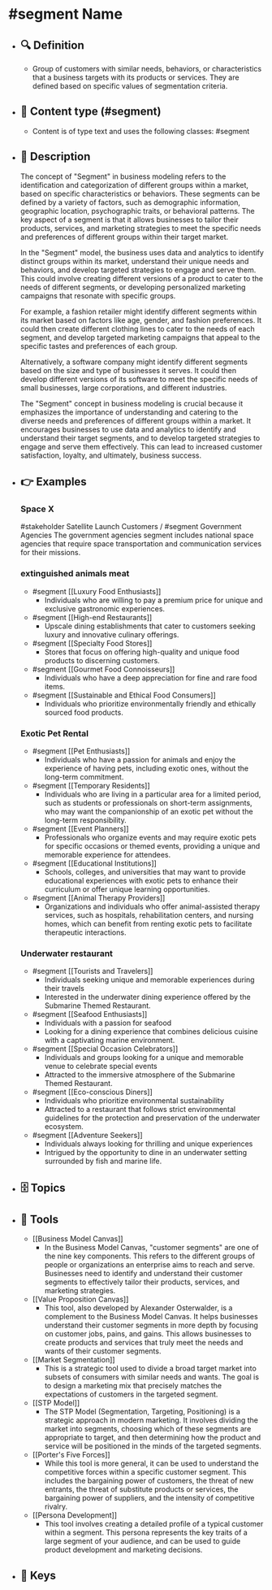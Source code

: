# #segment Name
- ## 🔍 Definition
  - Group of customers with similar needs, behaviors, or characteristics that a business targets with its products or services. They are defined based on specific values of segmentation criteria.
- ## 📰 Content type (#segment)
  - Content is of type text and uses the following classes: #segment

- ## 📖 Description
  The concept of "Segment" in business modeling refers to the identification and categorization of different groups within a market, based on specific characteristics or behaviors. These segments can be defined by a variety of factors, such as demographic information, geographic location, psychographic traits, or behavioral patterns. The key aspect of a segment is that it allows businesses to tailor their products, services, and marketing strategies to meet the specific needs and preferences of different groups within their target market.
  
  In the "Segment" model, the business uses data and analytics to identify distinct groups within its market, understand their unique needs and behaviors, and develop targeted strategies to engage and serve them. This could involve creating different versions of a product to cater to the needs of different segments, or developing personalized marketing campaigns that resonate with specific groups.
  
  For example, a fashion retailer might identify different segments within its market based on factors like age, gender, and fashion preferences. It could then create different clothing lines to cater to the needs of each segment, and develop targeted marketing campaigns that appeal to the specific tastes and preferences of each group.
  
  Alternatively, a software company might identify different segments based on the size and type of businesses it serves. It could then develop different versions of its software to meet the specific needs of small businesses, large corporations, and different industries.
  
  The "Segment" concept in business modeling is crucial because it emphasizes the importance of understanding and catering to the diverse needs and preferences of different groups within a market. It encourages businesses to use data and analytics to identify and understand their target segments, and to develop targeted strategies to engage and serve them effectively. This can lead to increased customer satisfaction, loyalty, and ultimately, business success.
- ## 👉 Examples
  ### Space X
  #stakeholder Satellite Launch Customers / #segment Government Agencies
  The government agencies segment includes national space agencies that require space transportation and communication services for their missions.
  ### 
  
  ### extinguished animals meat
  - #segment [[Luxury Food Enthusiasts]]
  	- Individuals who are willing to pay a premium price for unique and exclusive gastronomic experiences.
  - #segment [[High-end Restaurants]]
  	- Upscale dining establishments that cater to customers seeking luxury and innovative culinary offerings.
  - #segment [[Specialty Food Stores]]
  	- Stores that focus on offering high-quality and unique food products to discerning customers.
  - #segment [[Gourmet Food Connoisseurs]]
  	- Individuals who have a deep appreciation for fine and rare food items.
  - #segment [[Sustainable and Ethical Food Consumers]]
  	- Individuals who prioritize environmentally friendly and ethically sourced food products.
  ### Exotic Pet Rental
  - #segment [[Pet Enthusiasts]]
  	- Individuals who have a passion for animals and enjoy the experience of having pets, including exotic ones, without the long-term commitment.
  - #segment [[Temporary Residents]]
  	- Individuals who are living in a particular area for a limited period, such as students or professionals on short-term assignments, who may want the companionship of an exotic pet without the long-term responsibility.
  - #segment [[Event Planners]]
  	- Professionals who organize events and may require exotic pets for specific occasions or themed events, providing a unique and memorable experience for attendees.
  - #segment [[Educational Institutions]]
  	- Schools, colleges, and universities that may want to provide educational experiences with exotic pets to enhance their curriculum or offer unique learning opportunities.
  - #segment [[Animal Therapy Providers]]
  	- Organizations and individuals who offer animal-assisted therapy services, such as hospitals, rehabilitation centers, and nursing homes, which can benefit from renting exotic pets to facilitate therapeutic interactions.
  ### Underwater restaurant
  - #segment [[Tourists and Travelers]]
  	- Individuals seeking unique and memorable experiences during their travels
  	- Interested in the underwater dining experience offered by the Submarine Themed Restaurant.
  - #segment [[Seafood Enthusiasts]]
  	- Individuals with a passion for seafood
  	- Looking for a dining experience that combines delicious cuisine with a captivating marine environment.
  - #segment [[Special Occasion Celebrators]]
  	- Individuals and groups looking for a unique and memorable venue to celebrate special events
  	- Attracted to the immersive atmosphere of the Submarine Themed Restaurant.
  - #segment [[Eco-conscious Diners]]
  	- Individuals who prioritize environmental sustainability
  	- Attracted to a restaurant that follows strict environmental guidelines for the protection and preservation of the underwater ecosystem.
  - #segment [[Adventure Seekers]]
  	- Individuals always looking for thrilling and unique experiences
  	- Intrigued by the opportunity to dine in an underwater setting surrounded by fish and marine life.
- ## 🗄️ Topics
  
- ## 🧰 Tools
  - [[Business Model Canvas]]
    - In the Business Model Canvas, "customer segments" are one of the nine key components. This refers to the different groups of people or organizations an enterprise aims to reach and serve. Businesses need to identify and understand their customer segments to effectively tailor their products, services, and marketing strategies.
  - [[Value Proposition Canvas]]
    - This tool, also developed by Alexander Osterwalder, is a complement to the Business Model Canvas. It helps businesses understand their customer segments in more depth by focusing on customer jobs, pains, and gains. This allows businesses to create products and services that truly meet the needs and wants of their customer segments.
  - [[Market Segmentation]]
    - This is a strategic tool used to divide a broad target market into subsets of consumers with similar needs and wants. The goal is to design a marketing mix that precisely matches the expectations of customers in the targeted segment.
  - [[STP Model]]
    - The STP Model (Segmentation, Targeting, Positioning) is a strategic approach in modern marketing. It involves dividing the market into segments, choosing which of these segments are appropriate to target, and then determining how the product and service will be positioned in the minds of the targeted segments.
  - [[Porter's Five Forces]]
    - While this tool is more general, it can be used to understand the competitive forces within a specific customer segment. This includes the bargaining power of customers, the threat of new entrants, the threat of substitute products or services, the bargaining power of suppliers, and the intensity of competitive rivalry.
  - [[Persona Development]]
    - This tool involves creating a detailed profile of a typical customer within a segment. This persona represents the key traits of a large segment of your audience, and can be used to guide product development and marketing decisions.
- ## 🔑 Keys
  
